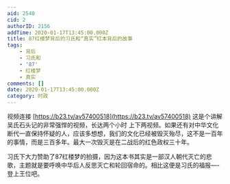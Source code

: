 ```yaml
---
aid: 2540
cid: 2
authorID: 2156
addTime: 2020-01-17T13:45:00.000Z
title: 87红楼梦背后的习氏和“真实”红本背后的故事
tags:
    - 背后
    - 习氏和
    - '87'
    - 红楼梦
    - 真实
comments: []
date: 2020-01-17T13:45:00.000Z
category: 时政
---
```


视频连接 [https://b23.tv/av57400518](https://b23.tv/av57400518) 这是个讲解吴氏石头记的非常强悍的视频，长达两个小时 上下两视频。如果还有对中华文化断代一直保持怀疑的人，应该多想想，我们的文化已经被毁灭殆尽，这不是一百年的事情，而是三百多年。最大一次毁灭是在二战后的红色政权三十年。

习氏下大力赞助了87红楼梦的拍摄，因为这本书其实是一部汉人朝代灭亡的悲歌，主题就是要呼唤中华后人反思灭亡和轮回宿命的。相比这便是习氏的福报—-登上王位吧。
